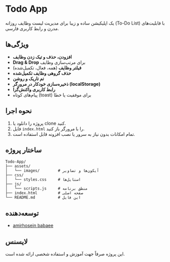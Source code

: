 # Todo App

یک اپلیکیشن ساده و زیبا برای مدیریت لیست وظایف روزانه (To-Do List) با قابلیت‌های مدرن و رابط کاربری فارسی.

## ویژگی‌ها
- **افزودن، حذف و تیک زدن وظایف**
- **Drag & Drop** برای مرتب‌سازی وظایف
- **فیلتر وظایف** (همه، فعال، تکمیل‌شده)
- **حذف گروهی وظایف تکمیل‌شده**
- **تم تاریک و روشن**
- **ذخیره‌سازی خودکار در مرورگر (localStorage)**
- **رابط کاربری واکنش‌گرا**
- پیام‌های کوتاه (toast) برای موفقیت یا خطا

## نحوه اجرا
1. پروژه را دانلود یا clone کنید.
2. فایل `index.html` را با مرورگر باز کنید.
3. تمام امکانات بدون نیاز به سرور یا نصب افزونه قابل استفاده است.

## ساختار پروژه
```
Todo-App/
├── assets/
│   └── images/        # آیکون‌ها و تصاویر
├── css/
│   └── styles.css     # استایل‌ها
├── js/
│   └── scripts.js     # منطق برنامه
├── index.html         # صفحه اصلی
└── README.md          # این فایل
```

## توسعه‌دهنده
- [amirhosein babaee](https://github.com/amirhosein2004)

## لایسنس
این پروژه صرفاً جهت آموزش و استفاده شخصی ارائه شده است.
